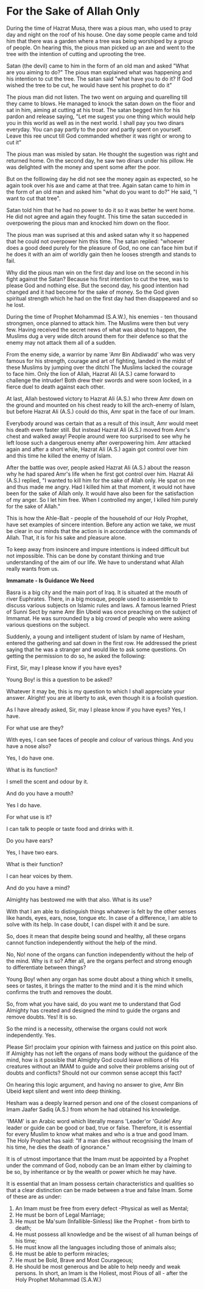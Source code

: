 For the Sake of Allah Only
==========================

During the time of Hazrat Musa, there was a pious man, who used to pray
day and night on the roof of his house. One day some people came and
told him that there was a garden where a tree was being worshiped by a
group of people. On hearing this, the pious man picked up an axe and
went to the tree with the intention of cutting and uprooting the tree.

Satan (the devil) came to him in the form of an old man and asked "What
are you aiming to do?" The pious man explained what was happening and
his intention to cut the tree. The satan said "what have you to do it?
If God wished the tree to be cut, he would have sent his prophet to do
it"

The pious man did not listen. The two went on arguing and quarelling
till they came to blows. He managed to knock the satan down on the floor
and sat in him, aiming at cutting at his troat. The satan begged him for
his pardon and release saying, "Let me sugest you one thing which would
help you in this world as well as in the next world. I shall pay you two
dinars everyday. You can pay partly to the poor and partly spent on
yourself. Leave this ree uncut till God commanded whether it was right
or wrong to cut it"

The pious man was misled by satan. He thought the sugestion was right
and returned home. On the second day, he saw two dinars under his
pillow. He was delighted with the money and spent some after the poor.

But on the folllowing day he did not see the money again as expected,
so he again took over his axe and came at that tree. Again satan came to
him in the form of an old man and asked him "what do you want to do?" He
said, "I want to cut that tree".

Satan told him that he had no power to do it so it was better he went
home. He did not agree and again they fought. This time the satan
succeded in overpowering the pious man and knocked him down on the
floor.

The pious man was suprised at this and asked satan why it so happened
that he could not overpower him this time. The satan replied: "whoever
does a good deed purely for the pleasure of God, no one can face him but
if he does it with an aim of worldly gain then he looses strength and
stands to fail.

Why did the pious man win on the first day and lose on the second in
his fight against the Satan? Because his first intention to cut the
tree, was to please God and nothing else. But the second day, his good
intention had changed and it had become for the sake of money. So the
God given spiritual strength which he had on the first day had then
disappeared and so he lost.

During the time of Prophet Mohammad (S.A.W.), his enemies - ten
thousand strongmen, once planned to attack him. The Muslims were then
but very few. Having received the secret news of what was about to
happen, the Muslims dug a very wide ditch around them for their defence
so that the enemy may not attack them all of a sudden.

From the enemy side, a warrior by name 'Amr Bin Abdiwadd' who was very
famous for his strength, courage and art of fighting, landed in the
midst of these Muslims by jumping over the ditchl The Muslims lacked the
courage to face him. Only the lion of Allah, Hazrat Ali (A.S.) came
forward to challenge the intruder! Both drew their swords and were soon
locked, in a fierce duel to death against each other.

At last, Allah bestowed victory to Hazrat Ali (A.S.) who threw Amr down
on the ground and mounted on his chest ready to kill the arch-enemy of
Islam, but before Hazrat Ali (A.S.) could do this, Amr spat in the face
of our Imam.

Everybody around was certain that as a result of this insult, Amr would
meet his death even faster still. But instead Hazrat Ali (A.S.) moved
from Amr's chest and walked away! People around were too surprised to
see why he left loose such a dangerous enemy after overpowering him. Amr
attacked again and after a short while, Hazrat Ali (A.S.) again got
control over him and this time he killed the enemy of Islam.

After the battle was over, people asked Hazrat Ali (A.S.) about the
reason why he had spared Amr's life when he first got control over him.
Hazrat Ali (A.S.) replied, "I wanted to kill him for the sake of Allah
only. He spat on me and thus made me angry. Had I killed him at that
moment, it would not have been for the sake of Allah only. It would have
also been for the satisfaction of my anger. So I let him free. When I
controlled my anger, I killed him purely for the sake of Allah."

This is how the Ahle-Bait - people of the household of our Holy
Prophet, have set examples of sincere intention. Before any action we
take, we must be clear in our minds that the action is in accordance
with the commands of Allah. That, it is for his sake and pleasure
alone.

To keep away from insincere and impure intentions is indeed difficult
but not impossible. This can be done by constant thinking and true
understanding of the aim of our life. We have to understand what Allah
really wants from us.


**Immamate - Is Guidance We Need**

Basra is a big city and the main port of Iraq. It is situated at the
mouth of river Euphrates. There, in a big mosque, people used to
assemble to discuss various subjects on Islamic rules and laws. A famous
learned Priest of Sunni Sect by name Amr Bin Ubeid was once preaching on
the subject of Immamat. He was surrounded by a big crowd of people who
were asking various questions on the subject.

Suddenly, a young and intelligent student of Islam by name of Hesham,
entered the gathering and sat down in the first row. He addressed the
priest saying that he was a stranger and would like to ask some
questions. On getting the permission to do so, he asked the following:


First, Sir, may I please know if you have eyes?

Young Boy! is this a question to be asked?

Whatever it may be, this is my question to which I shall appreciate
your answer. Alright! you are at liberty to ask, even though it is a
foolish question.

As I have already asked, Sir, may I please know if you have eyes? Yes,
I have.

For what use are they?

With eyes, I can see faces of people and colour of various things. And
you have a nose also?

Yes, I do have one.

What is its function?

I smell the scent and odour by it.

And do you have a mouth?

Yes I do have.

For what use is it?

I can talk to people or taste food and drinks with it.

Do you have ears?

Yes, I have two ears.

What is their function?

I can hear voices by them.

And do you have a mind?

Almighty has bestowed me with that also. What is its use?

With that I am able to distinguish things whatever is felt by the other
senses like hands, eyes, ears, nose, tongue etc. In case of a
difference, I am able to solve with its help. In case doubt, I can
dispel with it and be sure.

So, does it mean that despite being sound and healthy, all these organs
cannot function independently without the help of the mind.

No, No! none of the organs can function independently without the help
of the mind. Why is it so? After all, are the organs perfect and strong
enough to differentiate between things?

Young Boy! when any organ has some doubt about a thing which it smells,
sees or tastes, it brings the matter to the mind and it is the mind
which confirms the truth and removes the doubt.

So, from what you have said, do you want me to understand that God
Almighty has created and designed the mind to guide the organs and
remove doubts. Yes! It is so.

So the mind is a necessity, otherwise the organs could not work
independently. Yes.

Please Sir! proclaim your opinion with fairness and justice on this
point also. If Almighty has not left the organs of mans body without the
guidance of the mind, how is it possible that Almighty God could leave
millions of His creatures without an IMAM to guide and solve their
problems arising out of doubts and conflicts? Should not our common
sense accept this fact?

On hearing this logic argument, and having no answer to give, Amr Bin
Ubeid kept silent and went into deep thinking.

Hesham was a deeply learned person and one of the closest companions of
Imam Jaafer Sadiq (A.S.) from whom he had obtained his knowledge.

'IMAM' is an Arabic word which literally means 'Leader'or 'Guide! Any
leader or guide can be good or bad, true or false. Therefore, it is
essential for every Muslim to know what makes and who is a true and good
Imam. The Holy Prophet has said: "If a man dies without recognising the
Imam of his time, he dies the death of ignorance."

It is of utmost importance that the Imam must be appointed by a Prophet
under the command of God, nobody can be an Imam either by claiming to be
so, by inheritance or by the wealth or power which he may have.

It is essential that an Imam possess certain characteristics and
qualities so that a clear distinction can be made between a true and
false Imam. Some of these are as under:

1. An Imam must be free from every defect -Physical as well as
Mental;
2. He must be born of Legal Marriage;
3. He must be Ma'sum (Infallible-Sinless) like the Prophet - from birth
to death;
4. He must possess all knowledge and be the wisest of all human beings
of his time;
5. He must know all the languages including those of animals also;
6. He must be able to perform miracles;
7. He must be Bold, Brave and Most Courageous;
8. He should be most generous and be able to help needy and weak
persons.
In short, an Imam is the Holiest, most Pious of all - after the Holy
Prophet Mohammad (S.A.W.)


